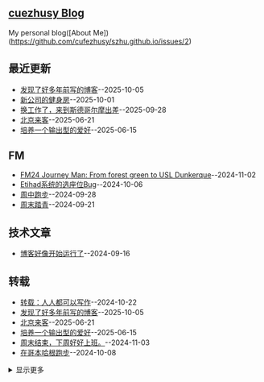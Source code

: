 ## [cuezhusy Blog](https://szhu.github.io/)
My personal blog([About Me])(https://github.com/cufezhusy/szhu.github.io/issues/2)

## 最近更新
- [发现了好多年前写的博客](https://github.com/cufezhusy/cufezhusy.github.io/issues/19)--2025-10-05
- [新公司的健身房](https://github.com/cufezhusy/cufezhusy.github.io/issues/18)--2025-10-01
- [换工作了，来到斯德哥尔摩出差](https://github.com/cufezhusy/cufezhusy.github.io/issues/17)--2025-09-28
- [北京来客](https://github.com/cufezhusy/cufezhusy.github.io/issues/16)--2025-06-21
- [培养一个输出型的爱好](https://github.com/cufezhusy/cufezhusy.github.io/issues/15)--2025-06-15
## FM
- [FM24 Journey Man: From forest green to USL Dunkerque](https://github.com/cufezhusy/cufezhusy.github.io/issues/12)--2024-11-02
- [Etihad系统的选座位Bug](https://github.com/cufezhusy/cufezhusy.github.io/issues/6)--2024-10-06
- [周中跑步](https://github.com/cufezhusy/cufezhusy.github.io/issues/5)--2024-09-28
- [周末踏青](https://github.com/cufezhusy/cufezhusy.github.io/issues/4)--2024-09-21
## 技术文章
- [博客好像开始运行了](https://github.com/cufezhusy/cufezhusy.github.io/issues/3)--2024-09-16
## 转载
- [转载：人人都可以写作](https://github.com/cufezhusy/cufezhusy.github.io/issues/10)--2024-10-22
- [发现了好多年前写的博客](https://github.com/cufezhusy/cufezhusy.github.io/issues/19)--2025-10-05
- [北京来客](https://github.com/cufezhusy/cufezhusy.github.io/issues/16)--2025-06-21
- [培养一个输出型的爱好](https://github.com/cufezhusy/cufezhusy.github.io/issues/15)--2025-06-15
- [周末结束，下周好好上班。](https://github.com/cufezhusy/cufezhusy.github.io/issues/13)--2024-11-03
- [在哥本哈根跑步](https://github.com/cufezhusy/cufezhusy.github.io/issues/7)--2024-10-08
<details><summary>显示更多</summary>

- [Etihad系统的选座位Bug](https://github.com/cufezhusy/cufezhusy.github.io/issues/6)--2024-10-06
</details>

